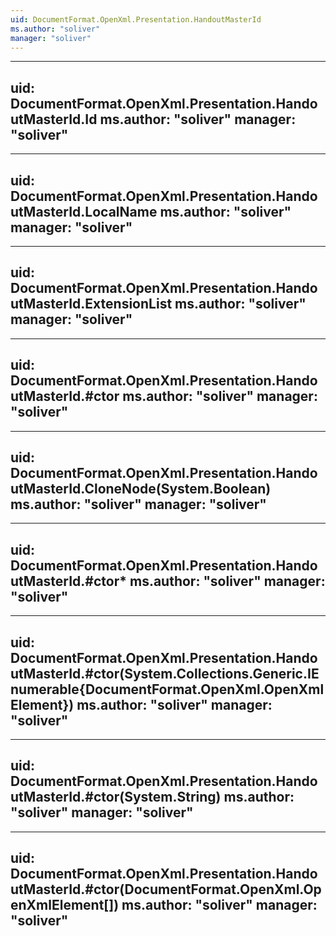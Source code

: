 ```yaml
---
uid: DocumentFormat.OpenXml.Presentation.HandoutMasterId
ms.author: "soliver"
manager: "soliver"
---
```


---
uid: DocumentFormat.OpenXml.Presentation.HandoutMasterId.Id
ms.author: "soliver"
manager: "soliver"
---

---
uid: DocumentFormat.OpenXml.Presentation.HandoutMasterId.LocalName
ms.author: "soliver"
manager: "soliver"
---

---
uid: DocumentFormat.OpenXml.Presentation.HandoutMasterId.ExtensionList
ms.author: "soliver"
manager: "soliver"
---

---
uid: DocumentFormat.OpenXml.Presentation.HandoutMasterId.#ctor
ms.author: "soliver"
manager: "soliver"
---

---
uid: DocumentFormat.OpenXml.Presentation.HandoutMasterId.CloneNode(System.Boolean)
ms.author: "soliver"
manager: "soliver"
---

---
uid: DocumentFormat.OpenXml.Presentation.HandoutMasterId.#ctor*
ms.author: "soliver"
manager: "soliver"
---

---
uid: DocumentFormat.OpenXml.Presentation.HandoutMasterId.#ctor(System.Collections.Generic.IEnumerable{DocumentFormat.OpenXml.OpenXmlElement})
ms.author: "soliver"
manager: "soliver"
---

---
uid: DocumentFormat.OpenXml.Presentation.HandoutMasterId.#ctor(System.String)
ms.author: "soliver"
manager: "soliver"
---

---
uid: DocumentFormat.OpenXml.Presentation.HandoutMasterId.#ctor(DocumentFormat.OpenXml.OpenXmlElement[])
ms.author: "soliver"
manager: "soliver"
---
